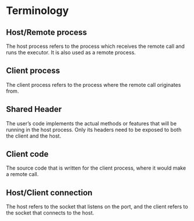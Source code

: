 # Terminology

## Host/Remote process

The host process refers to the process which receives the remote call and runs
the executor. It is also used as a remote process.

## Client process

The client process refers to the process where the remote call originates from.

## Shared Header

The user’s code implements the actual methods or features that will be running
in the host process. Only its headers need to be exposed to both the client and the host.

## Client code

The source code that is written for the client process, where it would make a
remote call.

## Host/Client connection

The host refers to the socket that listens on the port, and the client refers to
the socket that connects to the host.
